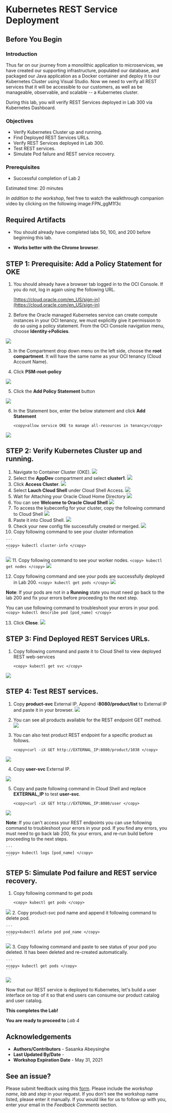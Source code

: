 # Kubernetes REST Service Deployment

## Before You Begin

### Introduction

Thus far on our journey from a monolithic application to microservices, we have created our supporting infrastructure, populated our database, and packaged our Java application as a Docker container and deploy it to our Kubernetes Cluster using Visual Studio. Now we need to verify all REST services that it will be accessible to our customers, as well as be manageable, observable, and scalable -- a Kubernetes cluster.

During this lab, you will verify REST Services deployed in Lab 300 via Kubernetes Dashboard.

### Objectives
- Verify Kubernetes Cluster up and running.
- Find Deployed REST Services URLs.
- Verify REST Services deployed in Lab 300.
- Test REST services.
- Simulate Pod failure and REST service recovery.

### Prerequisites
- Successful completion of Lab 2

Estimated time: 20 minutes

*In addition to the workshop*, feel free to watch the walkthrough companion video by clicking on the following image:FPN_ggM1f3c
[](youtube:FPN_ggM1f3c)

## Required Artifacts

- You should already have completed labs 50, 100, and 200 before beginning this lab.

- **Works better with the Chrome browser**.

## **STEP 1**: Prerequisite: Add a Policy Statement for OKE

1. You should already have a browser tab logged in to the OCI Console. If you do not, log in again using the following URL.

    [https://cloud.oracle.com/en_US/sign-in](https://cloud.oracle.com/en_US/sign-in)

2.  Before the Oracle managed Kubernetes service can create compute instances in your OCI tenancy, we must explicitly give it permission to do so using a policy statement. From the OCI Console navigation menu, choose **Identity->Policies**.

  ![](images/LabGuide200-13c980fa.png)

3.  In the Compartment drop down menu on the left side, choose the **root compartment**. It will have the same name as your OCI tenancy (Cloud Account Name).

4.  Click **PSM-root-policy**

  ![](images/LabGuide200-e67b7705.png)

5.  Click the **Add Policy Statement** button

  ![](images/LabGuide200-3d4a7471.png)

6.  In the Statement box, enter the below statement and click **Add Statement**
    ```
    <copy>allow service OKE to manage all-resources in tenancy</copy>
    ```

  ![](images/LabGuide200-bd5bcbd1.png)

## **STEP 2**: Verify Kubernetes Cluster up and running.
1.  Navigate to Container Cluster (OKE).
  ![](images/300_1.png " ")
2.  Select the **AppDev** compartment and select **cluster1**.
  ![](images/300_2.png " ")
3.  Click **Access Cluster**.
  ![](images/300_3.png " ")
4.  Select **Lauch Cloud Shell** under Cloud Shell Access.
  ![](images/300_4.png " ")
5.  Wait for Attaching your Oracle Cloud Home Directory
  ![](images/300_5.png " ")
6.  You can see **Welcome to Oracle Cloud Shell**
  ![](images/300_6.png " ")
7.  To access the kubeconfig for your cluster, copy the following command to Cloud Shell
  ![](images/300_7.png " ")
8.  Paste it into Cloud Shell.
  ![](images/300_8.png " ")
9.  Check your new config file successfully created or merged.
  ![](images/300_9.png " ")
10.  Copy following command to see your cluster information
    
    ```
    <copy> kubectl cluster-info </copy>
    ```
  ![](images/300_10.png " ")
11.  Copy following command to see your worker nodes.
    ```
    <copy> kubectl get nodes </copy>
    ```
  ![](images/300_11.png " ")

12.  Copy following command and see your pods are successfully deployed in Lab 200.
    ```
    <copy> kubectl get pods </copy>
    ```
  ![](images/300_32.png " ")

  **Note**: If your pods are not in a **Running** state you must need go back to the lab 200 and fix your errors before proceeding to the next step. 

  You can use following command to troubleshoot your errors in your pod.    
    ```
    <copy> kubectl describe pod [pod_name] </copy>
    ```

13.  Click **Close**.
  ![](images/300_12.png " ")
## **STEP 3**: Find Deployed REST Services URLs.
 
1.  Copy following command and paste it to Cloud Shell to view deployed REST web-services
    ```
    <copy> kubectl get svc </copy>
    ```

  ![](images/OKE_Services1.png " ") 

## **STEP 4**: Test REST services.
1.  Copy **product-svc** External IP. Append **:8080/product/list** to External IP and paste it in your browser.
  ![](images/OKE_Services4.png " ") 
2.  You can see all products available for the REST endpoint GET method.
  ![](images/300_30.png " ")
3.  You can also test product REST endpoint for a specific product as follows.
   
    ```
    <copy>curl -iX GET http://EXTERNAL_IP:8080/product/1038 </copy>
    ```

  ![](images/300_31.png " ")

4. Copy **user-svc** External IP.  
   
  ![](images/OKE_Services2.png " ")
   
5. Copy and paste following command in Cloud Shell and replace **EXTERNAL_IP**  to test **user-svc**.
    ```
    <copy>curl -iX GET http://EXTERNAL_IP:8080/user </copy>
    ```
  
  ![](images/OKE_Services3.png " ")  

  **Note**: If you can't access your REST endpoints you can use following command to troubleshoot your errors in your pod. If you find any errors, you must need to go back lab 200, fix your errors, and re-run build before proceeding to the next steps.

    ```
    <copy> kubectl logs [pod_name] </copy>
    ```
## **STEP 5**: Simulate Pod failure and REST service recovery.
1.  Copy following command to get pods
   
    ```
    <copy> kubectl get pods </copy>
    ```
  ![](images/300_32.png " ")
2.  Copy product-svc pod name and append it following command to delete pod.
   
    ```
    <copy>kubectl delete pod pod_name </copy>
    ```
  ![](images/300_33.png " ")
3.  Copy following command and paste to see status of your pod you deleted. It has been deleted and re-created automatically.
   
    ```
    <copy> kubectl get pods </copy>
    ```
  ![](images/300_34.png " ")


Now that our REST service is deployed to Kubernetes, let's build a user interface on top of it so that end users can consume our product catalog and user catalog.

**This completes the Lab!**

**You are ready to proceed to** *Lab 4*

## Acknowledgements

- **Authors/Contributors** - Sasanka Abeysinghe
- **Last Updated By/Date** - 
- **Workshop Expiration Date** - May 31, 2021

## See an issue?
Please submit feedback using this [form](https://apexapps.oracle.com/pls/apex/f?p=133:1:::::P1_FEEDBACK:1). Please include the *workshop name*, *lab* and *step* in your request.  If you don't see the workshop name listed, please enter it manually. If you would like for us to follow up with you, enter your email in the *Feedback Comments* section. 